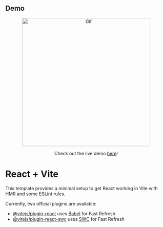 ## Demo
<div id="header" align="center">
<img src="https://media.giphy.com/media/v1.Y2lkPTc5MGI3NjExa3FzbGd4MTYxZGV0eWc3NnczeXFlazN2cTl3Nzdzd3hyOGxuc3NkbyZlcD12MV9pbnRlcm5hbF9naWZfYnlfaWQmY3Q9Zw/hXIFj18RB2uaj5HQj5/giphy-downsized-large.gif" alt="Gif" width="400" height="auto">




Check out the live demo [here](https://i-phone-15-apple-website-dyrrov7jk-muasya-silas-projects.vercel.app/)! </div>


# React + Vite

This template provides a minimal setup to get React working in Vite with HMR and some ESLint rules.

Currently, two official plugins are available:

- [@vitejs/plugin-react](https://github.com/vitejs/vite-plugin-react/blob/main/packages/plugin-react/README.md) uses [Babel](https://babeljs.io/) for Fast Refresh
- [@vitejs/plugin-react-swc](https://github.com/vitejs/vite-plugin-react-swc) uses [SWC](https://swc.rs/) for Fast Refresh


